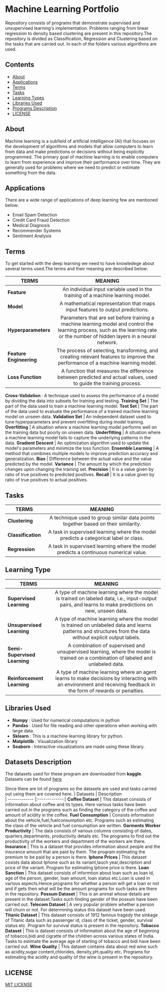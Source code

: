 # Machine Learning Portfolio

Repository consists of programs that demonstrate supervised and unsupervised learning's implementation. Problems ranging from linear regression to density based clustering are present in this repository.The repository is divided as Classification, Regression and Clustering based on the tasks that are carried out. In each of the folders various algorithms are used.


## Contents
+ [About](#intro) 
+ [Applications](#applications)
+ [Terms](#terms)
+ [Tasks](#task)
+ [Learning Types](#learning)
+ [Libraries Used](#library)
+ [Programs Description](#program)
+ [LICENSE](LICENSE)


<a id="intro"></a><h2>About</h2>

Machine learning is a subfield of artificial intelligence (AI) that focuses on the development of algorithms and models that allow computers to learn from data and make predictions or decisions without being explicitly programmed. The primary goal of machine learning is to enable computers to learn from experience and improve their performance over time. They are generally used for problems where we need to predict or estimate something from the data.

<a id="applications"></a><h2>Applications</h2>
There are a wide range of applications of deep learning few are mentioned below:

+ Email Spam Detection
+ Credit Card Fraud Detection
+ Medical Diagnosis
+ Recommender Systems
+ Sentiment Analysis
  
<a id="terms"></a><h2>Terms</h2>
To get started with the deep learning we need to have knowledege about several terms used.The terms and their meaning are described below:

| TERMS        | MEANING       
| ------------- |:-------------:|
**Feature** | An individual input variable used in the training of a machine learning model.
**Model** | A mathematical representation that maps input features to output predictions.
**Hyperparameters** | Parameters that are set before training a machine learning model and control the learning process, such as the learning rate or the number of hidden layers in a neural network.
**Feature Engineering** | The process of selecting, transforming, and creating relevant features to improve the performance of a machine learning model.
**Loss Function** | A function that measures the difference between predicted and actual values, used to guide the training process.
**Cross-Validation** : A technique used to assess the performance of a model by dividing the data into subsets for training and testing.
**Training Set** | The part of the data used to train a machine learning model.
**Test Set** | The part of the data used to evaluate the performance of a trained machine learning model on unseen data.
**Validation Set** | An independent dataset used to tune hyperparameters and prevent overfitting during model training.
**Overfitting** | A situation where a machine learning model performs well on the training data but poorly on unseen data.
**Underfitting** | A situation where a machine learning model fails to capture the underlying patterns in the data.
**Gradient Descent** | An optimization algorithm used to update the model's parameters and minimize the loss function.
**Ensemble Learning** | A method that combines multiple models to improve prediction accuracy and generalization.
**Bias** | Difference between the actual value and the value predicted by the model.
**Variance** | The amount by which the prediction changes upon changing the training set.
**Precision** | It is a value given by ratio of true positives to predicted positives.
**Recall** | It is a value given by ratio of true positives to actual positives.


<a id="task"></a><h2>Tasks</h2>

| TERMS        | MEANING       
| ------------- |:-------------:|
**Clustering** |  A technique used to group similar data points together based on their similarity.
**Classification** | A task in supervised learning where the model predicts a categorical label or class.
**Regression** | A task in supervised learning where the model predicts a continuous numerical value.


<a id="learning"></a><h2>Learning Type</h2>

| TERMS        | MEANING       
| ------------- |:-------------:|
**Supervised Learning** | A type of machine learning where the model is trained on labeled data, i.e., input-output pairs, and learns to make predictions on new, unseen data.
**Unsupervised Learning** | A type of machine learning where the model is trained on unlabeled data and learns patterns and structures from the data without explicit output labels.
**Semi-Supervised Learning** | A combination of supervised and unsupervised learning, where the model is trained on a combination of labeled and unlabeled data.
**Reinforcement Learning** | A type of machine learning where an agent learns to make decisions by interacting with an environment and receiving feedback in the form of rewards or penalties.

<a id="library"></a><h2> Libraries Used</h2>

+ **Numpy** : Used for numerical computations in python
+ **Pandas** : Used for file reading and other operations when working with large data.
+ **Sklearn** : This is a machine learning library for python.
+ **Matplotlib** : Visualization library
+ **Seaborn** : Interactive visualizations are made using these library.


<a id="program"></a><h2> Datasets Description</h2>

The datasets used for these program are downloaded from **kaggle**. Datasets can be found [here](https://github.com/Sandy0002/Machine-Learning-Exercises/tree/main/Datasets).

Since there are lot of programs so the datasets are used and tasks carried out using them are covered here.
| Datasets        | Description       
| ------------- |:-------------:|
**Coffee Dataset** | This dataset consists of information about coffee and its types. Here various tasks have been carried out in the programs such as finding the category of the coffee and amount of acidity in the coffee.
**Fuel Consumption** | Consists information about the vehicle,fuel,fuelconsumption etc. Programs such as estimating the class of the vehicle and fuel consumption are written.
**Garments Worker Productivity** |  The data consists of various columns consisting of dates, quarters,departments, productivity details etc. The programs to find out the productivity of the workers and department of the workers are there.
**Insurance** | This is a dataset that provides information about people and the insurance amount that are paid by them. The program estimating the premium to be paid by a person is there.
**Iphone Prices** | This dataset cosists data about Iphone such as its variant,lauch year,description and price of the variant. Program for estimating Iphone price is there.
**Loan Sanction** | This dataset consists of informtion about loan such as loan id, age of the person, gender, loan amount, loan status etc.Loan is used in various aspects.Hence programs for whether a person will get a loan or not and if gets then what will be the amount programs for such tasks are there in the repository.
**Possum Dataset** | This is an animal whose details are present in the dataset.Tasks such finding gender of the possum have been carried out.
**Telecom Dataset** | A very popular problem whether a person will churn or not. For determining status this dataset have been used.
**Titanic Dataset** | This dataset consists of 1912 famous tragedy the sinkage of Titanic data such as passenger id, class of the ticket, gender, survival status etc. Program for survival status is present in the repository.
**Tobacco Dataset** | This is dataset consists of information about the age of beginning of tobacco,bidi and cigratte of the children across various states of India. Tasks to estimate the average age of starting of tobacco and bidi have been carried out.
**Wine Quality** | This dataset contains data about red wine such as acidity,sugar content,chlorides, density,pH,quality etc. Programs for estimating the acidity and quality of the wine is present in the repository.

## LICENSE
[MIT LICENSE](LICENSE)
